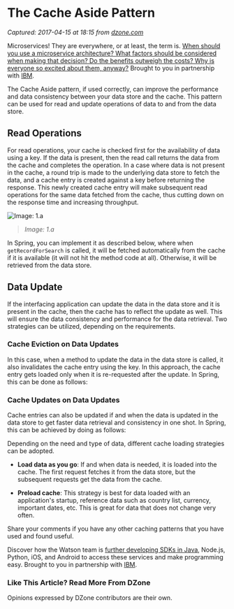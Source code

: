 # The Cache Aside Pattern

_Captured: 2017-04-15 at 18:15 from [dzone.com](https://dzone.com/articles/cache-aside-pattern?oid=twitter&utm_content=buffer772ba&utm_medium=social&utm_source=twitter.com&utm_campaign=buffer)_

Microservices! They are everywhere, or at least, the term is. [When should you use a microservice architecture? What factors should be considered when making that decision? Do the benefits outweigh the costs? Why is everyone so excited about them, anyway?](https://dzone.com/go?i=180128&u=https%3A%2F%2Fbs.serving-sys.com%2Fserving%2FadServer.bs%3Fcn%3Dtrd%26mc%3Dclick%26pli%3D20943538%26PluID%3D0%26ord%3D%255Btimestamp%255D) Brought to you in partnership with [IBM](https://dzone.com/go?i=180128&u=https%3A%2F%2Fbs.serving-sys.com%2Fserving%2FadServer.bs%3Fcn%3Dtrd%26mc%3Dclick%26pli%3D20943538%26PluID%3D0%26ord%3D%255Btimestamp%255D).

The Cache Aside pattern, if used correctly, can improve the performance and data consistency between your data store and the cache. This pattern can be used for read and update operations of data to and from the data store.

## **Read Operations**

For read operations, your cache is checked first for the availability of data using a key. If the data is present, then the read call returns the data from the cache and completes the operation. In a case where data is not present in the cache, a round trip is made to the underlying data store to fetch the data, and a cache entry is created against a key before returning the response. This newly created cache entry will make subsequent read operations for the same data fetched from the cache, thus cutting down on the response time and increasing throughput.

![Image: 1.a](https://dzone.com/storage/temp/4819926-capture.png)

> _Image: 1.a_

In Spring, you can implement it as described below, where when `getRecordForSearch` is called, it will be fetched automatically from the cache if it is available (it will not hit the method code at all). Otherwise, it will be retrieved from the data store.

## Data Update

If the interfacing application can update the data in the data store and it is present in the cache, then the cache has to reflect the update as well. This will ensure the data consistency and performance for the data retrieval. Two strategies can be utilized, depending on the requirements.

### Cache Eviction on Data Updates

In this case, when a method to update the data in the data store is called, it also invalidates the cache entry using the key. In this approach, the cache entry gets loaded only when it is re-requested after the update. In Spring, this can be done as follows:

### Cache Updates on Data Updates

Cache entries can also be updated if and when the data is updated in the data store to get faster data retrieval and consistency in one shot. In Spring, this can be achieved by doing as follows:

Depending on the need and type of data, different cache loading strategies can be adopted.

  * **Load data as you go**: If and when data is needed, it is loaded into the cache. The first request fetches it from the data store, but the subsequent requests get the data from the cache.

  * **Preload cache**: This strategy is best for data loaded with an application's startup, reference data such as country list, currency, important dates, etc. This is great for data that does not change very often.

Share your comments if you have any other caching patterns that you have used and found useful.

Discover how the Watson team is [further developing SDKs in Java](https://dzone.com/go?i=180126&u=https%3A%2F%2Fbs.serving-sys.com%2Fserving%2FadServer.bs%3Fcn%3Dtrd%26mc%3Dclick%26pli%3D20943536%26PluID%3D0%26ord%3D%255Btimestamp%255D), Node.js, Python, iOS, and Android to access these services and make programming easy. Brought to you in partnership with [IBM](https://dzone.com/go?i=180126&u=https%3A%2F%2Fbs.serving-sys.com%2Fserving%2FadServer.bs%3Fcn%3Dtrd%26mc%3Dclick%26pli%3D20943536%26PluID%3D0%26ord%3D%255Btimestamp%255D).

### Like This Article? Read More From DZone

Opinions expressed by DZone contributors are their own.
